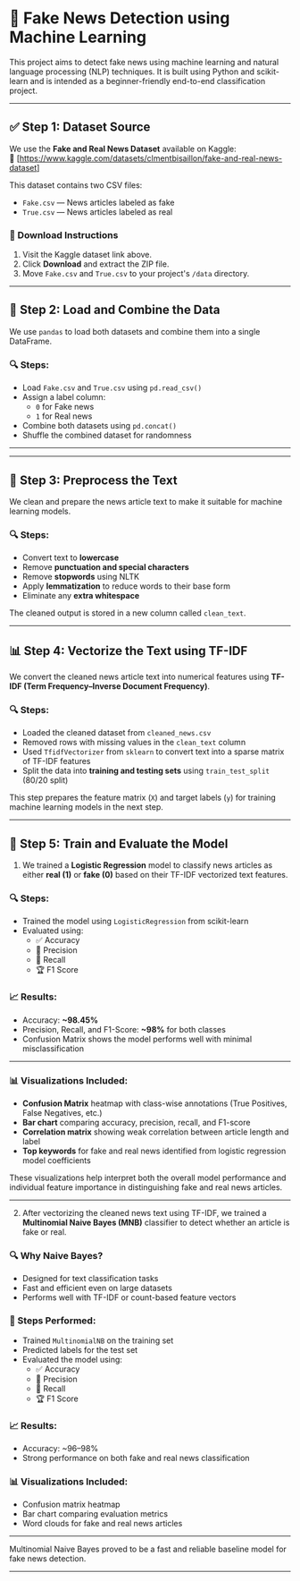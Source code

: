 # 📰 Fake News Detection using Machine Learning

This project aims to detect fake news using machine learning and natural language processing (NLP) techniques. It is built using Python and scikit-learn and is intended as a beginner-friendly end-to-end classification project.

---

## ✅ Step 1: Dataset Source

We use the **Fake and Real News Dataset** available on Kaggle:  
🔗 [https://www.kaggle.com/datasets/clmentbisaillon/fake-and-real-news-dataset]

This dataset contains two CSV files:
- `Fake.csv` — News articles labeled as fake
- `True.csv` — News articles labeled as real

### 🧾 Download Instructions
1. Visit the Kaggle dataset link above.
2. Click **Download** and extract the ZIP file.
3. Move `Fake.csv` and `True.csv` to your project's `/data` directory.

---

## 🧠 Step 2: Load and Combine the Data

We use `pandas` to load both datasets and combine them into a single DataFrame.

### 🔍 Steps:
- Load `Fake.csv` and `True.csv` using `pd.read_csv()`
- Assign a label column:
  - `0` for Fake news
  - `1` for Real news
- Combine both datasets using `pd.concat()`
- Shuffle the combined dataset for randomness

---

---

## 🧹 Step 3: Preprocess the Text

We clean and prepare the news article text to make it suitable for machine learning models.

### 🔍 Steps:
- Convert text to **lowercase**
- Remove **punctuation and special characters**
- Remove **stopwords** using NLTK
- Apply **lemmatization** to reduce words to their base form
- Eliminate any **extra whitespace**

The cleaned output is stored in a new column called `clean_text`.

---

## 📊 Step 4: Vectorize the Text using TF-IDF

We convert the cleaned news article text into numerical features using **TF-IDF (Term Frequency–Inverse Document Frequency)**.

### 🔍 Steps:
- Loaded the cleaned dataset from `cleaned_news.csv`
- Removed rows with missing values in the `clean_text` column
- Used `TfidfVectorizer` from `sklearn` to convert text into a sparse matrix of TF-IDF features
- Split the data into **training and testing sets** using `train_test_split` (80/20 split)

This step prepares the feature matrix (`X`) and target labels (`y`) for training machine learning models in the next step.

---

## 🧠 Step 5: Train and Evaluate the Model

1. We trained a **Logistic Regression** model to classify news articles as either **real (1)** or **fake (0)** based on their TF-IDF vectorized text features.

### 🔍 Steps:
- Trained the model using `LogisticRegression` from scikit-learn
- Evaluated using:
  - ✅ Accuracy
  - 🎯 Precision
  - 🔁 Recall
  - 🏆 F1 Score

### 📈 Results:
- Accuracy: **~98.45%**
- Precision, Recall, and F1-Score: **~98%** for both classes
- Confusion Matrix shows the model performs well with minimal misclassification

---

### 📊 Visualizations Included:
- **Confusion Matrix** heatmap with class-wise annotations (True Positives, False Negatives, etc.)
- **Bar chart** comparing accuracy, precision, recall, and F1-score
- **Correlation matrix** showing weak correlation between article length and label
- **Top keywords** for fake and real news identified from logistic regression model coefficients

These visualizations help interpret both the overall model performance and individual feature importance in distinguishing fake and real news articles.

---

2. After vectorizing the cleaned news text using TF-IDF, we trained a **Multinomial Naive Bayes (MNB)** classifier to detect whether an article is fake or real.

### 🔍 Why Naive Bayes?
- Designed for text classification tasks
- Fast and efficient even on large datasets
- Performs well with TF-IDF or count-based feature vectors

### 🧪 Steps Performed:
- Trained `MultinomialNB` on the training set
- Predicted labels for the test set
- Evaluated the model using:
  - ✅ Accuracy
  - 🎯 Precision
  - 🔁 Recall
  - 🏆 F1 Score

### 📈 Results:
- Accuracy: ~96–98%
- Strong performance on both fake and real news classification

### 📊 Visualizations Included:
- Confusion matrix heatmap
- Bar chart comparing evaluation metrics
- Word clouds for fake and real news articles
---

Multinomial Naive Bayes proved to be a fast and reliable baseline model for fake news detection.

---
